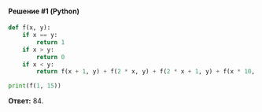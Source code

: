 #### Решение #1 (Python)
```python
def f(x, y):
	if x == y:
		return 1
	if x > y:
		return 0
	if x < y:
		return f(x + 1, y) + f(2 * x, y) + f(2 * x + 1, y) + f(x * 10, y)

print(f(1, 15))
```
**Ответ:** 84.
